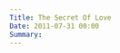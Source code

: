 ```yaml
---
Title: The Secret Of Love
Date: 2011-07-31 00:00
Summary:
---
```


<!--
Tags: About, About Music, Music Production
Summary: Music Production / Trance
-->

<!--
### Description

* Release Type: Single Album
* Genre: Trance
* BPM: 130
* Presented by: Oriental Funk Stew
-->

<div class="audio-player"></div>

<script type="text/javascript">
    $(document).ready(function() {
        initAudioPlayer('/static/audio/production/the-secret-of-love.mp3', 'The Secret Of Love');
    });
</script>
